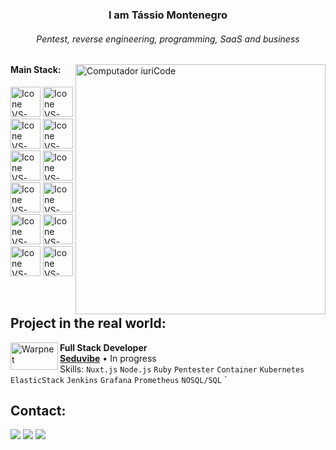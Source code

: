 <h3 align="center">I am Tássio Montenegro</h3>
<h6 align="center">Pentest, reverse engineering, programming, SaaS and business</h6>

<img src="https://raw.githubusercontent.com/MicaelliMedeiros/micaellimedeiros/master/image/computer-illustration.png" min-width="400px" max-width="400px" width="400px" align="right" alt="Computador iuriCode">

#### Main Stack:
  [<img height="48px" width="48px" alt="Icone VS-Code" src="https://skillicons.dev/icons?i=nuxtjs"/>](https://developer.mozilla.org/en-US/docs/Web/HTML)
  [<img height="48px" width="48px" alt="Icone VS-Code" src="https://skillicons.dev/icons?i=ruby"/>](https://developer.mozilla.org/en-US/docs/Web/CSS)
  [<img height="48px" width="48px" alt="Icone VS-Code" src="https://skillicons.dev/icons?i=js"/>](https://developer.mozilla.org/en-US/docs/Web/JavaScript)
  [<img height="48px" width="48px" alt="Icone VS-Code" src="https://skillicons.dev/icons?i=nodejs"/>](https://nodejs.org/en)
  [<img height="48px" width="48px" alt="Icone VS-Code" src="https://skillicons.dev/icons?i=aws"/>](https://react.dev/)
    [<img height="48px" width="48px" alt="Icone VS-Code" src="https://skillicons.dev/icons?i=grafana"/>](https://react.dev/)
  [<img height="48px" width="48px" alt="Icone VS-Code" src="https://skillicons.dev/icons?i=jenkins"/>](https://react.dev/)
    [<img height="48px" width="48px" alt="Icone VS-Code" src="https://skillicons.dev/icons?i=linux"/>](https://react.dev/)
  [<img height="48px" width="48px" alt="Icone VS-Code" src="https://skillicons.dev/icons?i=kali"/>](https://react.dev/)
    [<img height="48px" width="48px" alt="Icone VS-Code" src="https://skillicons.dev/icons?i=bash"/>](https://react.dev/)
  [<img height="48px" width="48px" alt="Icone VS-Code" src="https://skillicons.dev/icons?i=prometheus"/>](https://react.dev/)
  [<img height="48px" width="48px" alt="Icone VS-Code" src="https://skillicons.dev/icons?i=python"/>](https://react.dev/)

<br>

## Project in the real world:

[<img align="left" height="44px" width="76px" alt="Warpnet" src="https://i.imgur.com/gA0n9dO.png"/>](https://www.onebitcode.com/)
**Full Stack Developer** \
[**Seduvibe**](https://www.seduvibe.com/) • In progress \
Skills: `Nuxt.js` `Node.js` `Ruby` `Pentester` `Container` `Kubernetes` `ElasticStack` `Jenkins` `Grafana` `Prometheus` `NOSQL/SQL` `

## Contact:
<div>
<a href="https://www.instagram.com/tassiomont_/" target="_blank"><img loading="lazy" src="https://img.shields.io/badge/-Instagram-%23E4405F?style=for-the-badge&logo=instagram&logoColor=white" target="_blank"></a>
<a href = "mailto: tassio.leite14@gmail.com"><img loading="lazy" src="https://img.shields.io/badge/Gmail-D14836?style=for-the-badge&logo=gmail&logoColor=white" target="_blank"></a>
<a href="https://www.linkedin.com/in/tm0nt/" target="_blank"><img loading="lazy" src="https://img.shields.io/badge/-LinkedIn-%230077B5?style=for-the-badge&logo=linkedin&logoColor=white" target="_blank"></a>   
</div>
